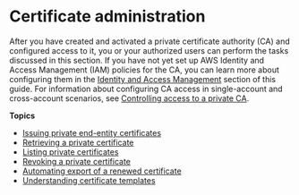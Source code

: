 # Certificate administration<a name="PcaUsing"></a>

After you have created and activated a private certificate authority \(CA\) and configured access to it, you or your authorized users can perform the tasks discussed in this section\. If you have not yet set up AWS Identity and Access Management \(IAM\) policies for the CA, you can learn more about configuring them in the [Identity and Access Management](https://docs.aws.amazon.com/acm-pca/latest/userguide/security-iam.html) section of this guide\. For information about configuring CA access in single\-account and cross\-account scenarios, see [Controlling access to a private CA](granting-ca-access.md)\.

**Topics**
+ [Issuing private end\-entity certificates](PcaIssueCert.md)
+ [Retrieving a private certificate](PcaGetCert.md)
+ [Listing private certificates](PcaListCerts.md)
+ [Revoking a private certificate](PcaRevokeCert.md)
+ [Automating export of a renewed certificate](auto-export.md)
+ [Understanding certificate templates](UsingTemplates.md)